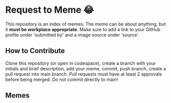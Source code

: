 # Request to Meme 😂
This repository is an index of memes. The meme can be about anything, but it **must be workplace appropriate**. Make sure to add a link to your GitHub profile under 'submitted by' and a image source under 'source'.

## How to Contribute
Clone this repository (or open in codespace), create a branch with your initials and brief description, add your meme, commit, push branch, create a pull request into main branch. Pull requests must have at least 2 approvals before being merged. Do not commit directly to main!

## Memes

